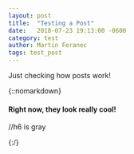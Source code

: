 ```yaml
---
layout: post
title:  "Testing a Post"
date:   2018-07-23 19:13:00 -0600
category: test
author: Martin Feranec
tags: test_post
---
```


Just checking how posts work!

{::nomarkdown}

<h4>Right now, they look really cool! </h4> 

//h6 is gray

{:/}
